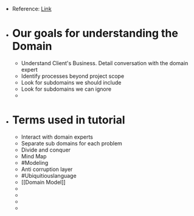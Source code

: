 - Reference: [Link](https://www.pluralsight.com/courses/fundamentals-domain-driven-design)
- # Our goals for understanding the Domain
	- Understand Client's Business. Detail conversation with the domain expert
	- Identify processes beyond project scope
	- Look for subdomains we should include
	- Look for subdomains we can ignore
	-
- # Terms used in tutorial
	- Interact with domain experts
	- Separate sub domains for each problem
	- Divide and conquer
	- Mind Map
	- #Modeling
	- Anti corruption layer
	- #Ubiquitiouslanguage
	- [[Domain Model]]
	-
	-
	-
	-